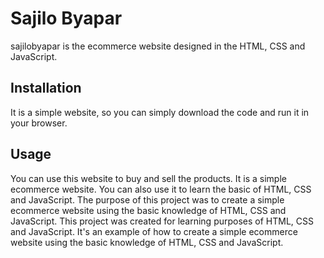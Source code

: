 # Sajilo Byapar
sajilobyapar is the ecommerce website designed in the HTML, CSS and JavaScript.

## Installation
It is a simple website, so you can simply download the code and run it in your browser.

## Usage
You can use this website to buy and sell the products. It is a simple ecommerce website. You can also use it to learn the basic of HTML, CSS and JavaScript.  The purpose of this project was to create a simple ecommerce website using the basic knowledge of HTML, CSS and JavaScript. 
This project was created for learning purposes of HTML, CSS and JavaScript. It's an example of how to create a simple ecommerce website using the basic knowledge of HTML, CSS and JavaScript.
